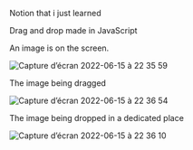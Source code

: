 Notion that i just learned 

Drag and drop made in JavaScript

An image is on the screen.

![Capture d’écran 2022-06-15 à 22 35 59](https://user-images.githubusercontent.com/92720413/173922451-afa06144-8296-44eb-916f-f7b6c492f8a0.png)

The image being dragged 

![Capture d’écran 2022-06-15 à 22 36 54](https://user-images.githubusercontent.com/92720413/173922456-857bbd5e-02c1-4862-8066-64b5e2d239a1.png)

The image being dropped in a dedicated place

![Capture d’écran 2022-06-15 à 22 36 10](https://user-images.githubusercontent.com/92720413/173922463-b1f1df8e-e49b-45e4-8dd7-fb5048f4434b.png)

